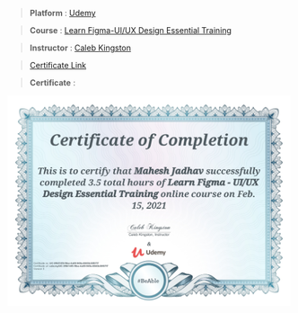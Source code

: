 
> **Platform** : [Udemy]()

> **Course** : [Learn Figma-UI/UX Design Essential Training](https://udemy.com)

> **Instructor** : [Caleb Kingston]()

> <a target="_blank" href="https://udemy-certificate.s3.amazonaws.com/image/UC-3f6414f5-f5ba-4a00-949a-8843b35f07f7.jpg">Certificate Link</a>

> **Certificate** : 

<img src="./Certificates/Udemy/FigmaUiUx.jpg">
